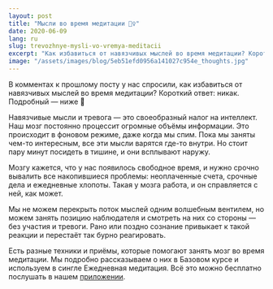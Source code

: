 ```yaml
---
layout: post
title: "Мысли во время медитации 🙇‍♀️"
date: 2020-06-09
lang: ru
slug: trevozhnye-mysli-vo-vremya-meditacii
excerpt: "Как избавиться от навязчивых мыслей во время медитации? Короткий ответ: никак. Подробный — дальше."
image: "/assets/images/blog/5eb51efd0956a141027c954e_thoughts.jpg"
---
```


В комментах к прошлому посту у нас спросили, как избавиться от навязчивых мыслей во время медитации? Короткий ответ: никак. Подробный — ниже 💬

Навязчивые мысли и тревога — это своеобразный налог на интеллект. Наш мозг постоянно процессит огромные объёмы информации. Это происходит в фоновом режиме, даже когда мы спим. Пока мы заняты чем-то интересным, все эти мысли варятся где-то внутри. Но стоит пару минут посидеть в тишине, и они всплывают наружу.

Мозгу кажется, что у нас появилось свободное время, и нужно срочно вывалить все накопившиеся проблемы: неоплаченные счета, срочные дела и ежедневные хлопоты. Такая у мозга работа, и он справляется с ней, как может.

Мы не можем перекрыть поток мыслей одним волшебным вентилем, но можем занять позицию наблюдателя и смотреть на них со стороны — без участия и тревоги. Рано или поздно сознание привыкает к такой реакции и перестаёт так бурно реагировать.

Есть разные техники и приёмы, которые помогают занять мозг во время медитации. Мы подробно рассказываем о них в Базовом курсе и используем в сингле Ежедневная медитация. Всё это можно бесплатно послушать в нашем [приложении](https://itunes.apple.com/us/app/практика-медитации-на-русском/id1467786415).
